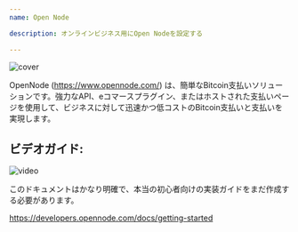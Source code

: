 ```yaml
---
name: Open Node

description: オンラインビジネス用にOpen Nodeを設定する

---
```


![cover](assets/cover.png)

OpenNode (https://www.opennode.com/) は、簡単なBitcoin支払いソリューションです。強力なAPI、eコマースプラグイン、またはホストされた支払いページを使用して、ビジネスに対して迅速かつ低コストのBitcoin支払いと支払いを実現します。

## ビデオガイド:

![video](https://youtu.be/sKk1Crk8QPc)

このドキュメントはかなり明確で、本当の初心者向けの実装ガイドをまだ作成する必要があります。

https://developers.opennode.com/docs/getting-started